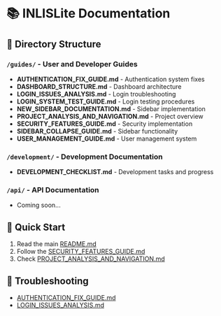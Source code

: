 # 📚 INLISLite Documentation

## 📁 Directory Structure

### `/guides/` - User and Developer Guides
- **AUTHENTICATION_FIX_GUIDE.md** - Authentication system fixes
- **DASHBOARD_STRUCTURE.md** - Dashboard architecture
- **LOGIN_ISSUES_ANALYSIS.md** - Login troubleshooting
- **LOGIN_SYSTEM_TEST_GUIDE.md** - Login testing procedures
- **NEW_SIDEBAR_DOCUMENTATION.md** - Sidebar implementation
- **PROJECT_ANALYSIS_AND_NAVIGATION.md** - Project overview
- **SECURITY_FEATURES_GUIDE.md** - Security implementation
- **SIDEBAR_COLLAPSE_GUIDE.md** - Sidebar functionality
- **USER_MANAGEMENT_GUIDE.md** - User management system

### `/development/` - Development Documentation
- **DEVELOPMENT_CHECKLIST.md** - Development tasks and progress

### `/api/` - API Documentation
- Coming soon...

## 🚀 Quick Start
1. Read the main [README.md](README.md)
2. Follow the [SECURITY_FEATURES_GUIDE.md](guides/SECURITY_FEATURES_GUIDE.md)
3. Check [PROJECT_ANALYSIS_AND_NAVIGATION.md](guides/PROJECT_ANALYSIS_AND_NAVIGATION.md)

## 🔧 Troubleshooting
- [AUTHENTICATION_FIX_GUIDE.md](guides/AUTHENTICATION_FIX_GUIDE.md)
- [LOGIN_ISSUES_ANALYSIS.md](guides/LOGIN_ISSUES_ANALYSIS.md)
